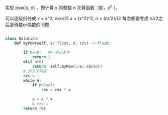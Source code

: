 实现 pow(x, n) ，即计算 x 的整数 n 次幂函数（即，$x^n$ ）。


可以逐级拆分成 x = x^2, n=n//2 
               x = (x^2)^2, n = (n//2)//2
每次都要考虑 n//2之后是奇数or偶数的问题


```Python

class Solution:
    def myPow(self, x: float, n: int) -> float:
    
        if n==0:   ## 中止条件
            return 1
        elif n<0:
            return  self.myPow(1/x, abs(n)) 
        # 拆分子问题
        res = 1
        while n:
            if n%2==1:
                res = res * x
               
            x = x * x
            n >>= 1
        return res
        
        
```
